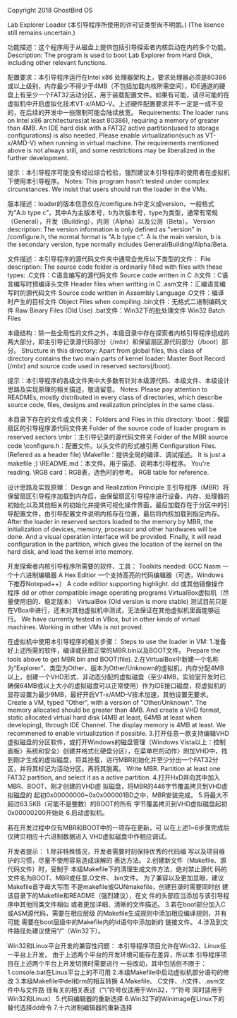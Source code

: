 Copyright 2018 GhostBird OS

Lab Explorer Loader
(本引导程序所使用的许可证类型尚不明朗。)
(The lisence still remains uncertain.)

功能描述：这个程序用于从磁盘上提供包括引导探索者内核启动在内的多个功能。
Description: The program is used to boot Lab Explorer from Hard Disk, including other relevant functions.

配置要求：本引导程序运行在Intel x86 处理器架构上，要求处理器必须是80386或以上级别，内存最少不得少于4MB（不包括加载内核所需空间），IDE通道的硬盘上有至少一个FAT32活动分区，用于装载配置文件。如果有可能，请尽可能的在虚拟机中开启虚拟化技术VT-x/AMD-V。上述硬件配置要求并不一定是一成不变的，在后续的开发中一些限制可能会陆续放宽。
Requirements: The loader runs on Intel x86 architectures(at least 80386), requiring a memory of greater than 4MB. An IDE hard disk with a FAT32 active partition(used to storage configurations) is also needed. Please enable virtualization(such as VT-x/AMD-V) when running in virtual machine. The requirements mentioned above is not always still, and some restrictions may be liberalized in the further development.

提示：本引导程序可能没有经过综合检验，强烈建议本引导程序的使用者在虚拟机下使用本引导程序。
Notes: This program hasn't tested under complex circunstances. We insist that users should run the loader in the VMs.

版本描述：loader的版本信息仅在/comfigure.h中定义成version，一般格式为“A.b type c”，其中A为主版本号，b为次版本号，type为类型，通常有常规（General），开发（Building），内测（Alpha）以及公测（Beta）。
Version description: The version information is only defined as "version" in /comfigure.h, the normal format is "A.b type c".
A is the main version, b is the secondary version, type normally includes General/Building/Alpha/Beta.

文件描述：本引导程序的源代码文件夹中通常会充斥以下类型的文件：
File description: The source code folder is ordinarily filled with files with these types:
.C文件：C语言编写的源代码文件 Source code written in C
.h文件：C语言编写时预编译头文件 Header files when writting in C
.asm文件：汇编语言编写时的源代码文件 Source code written in Assembly Language
.O文件：编译时产生的目标文件 Object Files when compiling
.bin文件：无格式二进制编码文件 Raw Binary Files
(Old Use) .bat文件：Win32下的批处理文件 Win32 Batch Files

本级结构：除一些全局性的文件之外，本级目录中存在探索者内核引导程序组成的两大部分，即主引导记录源代码部分（/mbr）和保留扇区源代码部分（/boot）部分。
Structure in this directory: Apart from global files, this class of directory contains the two main parts of kernel loader: Master Boot Record (/mbr) and source code used in reserved sectors(/boot).

提示：本引导程序的各级文件夹中大多数有针对本级源代码、本级文件、本级设计思路及实现原理的相关描述，敬请留意。
Notes: Please pay attention to READMEs, mostly distributed in every class of directories, which describe source code, files, designs and realization principles in the same class.

本目录下存在的文件或文件夹：
Folders and Files in this directory:
\boot：保留扇区的引导程序源代码文件夹 Folder of the source code of loader program in reserved sectors
\mbr：主引导记录的源代码文件夹 Folder of the MBR source code 
\configure.h：配置文件。以头文件的形式被引用 Configuration Files. (Refered as a header file)
\Makefile：提供全局的编译、调试描述。 It is just a makefile ;)
\README.md：本文件。用于描述、说明本引导程序。 You're reading.
\RGB card：RGB表，选色时的参考。 RGB table for reference.

设计思路及实现原理：
Design and Realization Principle
主引导程序（MBR）将保留扇区引导程序加载到内存后，由保留扇区引导程序进行设备、内存、处理器的初始化以及其他相关的初始化并提供可视化操作界面，最后加载存在于分区中的引导配置文件，由引导配置文件说明内核存在位置，最后将内核加载到指定内存。
After the loader in reserved sectors loaded to the memory by MBR, the initialization of devices, memory, processor and other hardwares will be done. And a visual operation interface will be provided. Finally, it will read configuration in the partition, which gives the location of the kernel on the hard disk, and load the kernel into memory.

开发探索者内核引导程序所需要的软件、工具：
Toolkits needed:
GCC
Nasm
一个十六进制编辑器 A Hex Editior
一个支持高亮的代码编辑器（可选，Windows下推荐Notepad++）  A code editior supporting highlight.
dd 或其他镜像操作程序 dd or other compatible image operating programs
VirtualBox虚拟机（尽量使用旧的、稳定版本） VirtualBox (Old version is more stable)
测试目前只是在VBox中进行，还未对其他虚拟机中测试，无法保证在其他虚拟机里面能够运行。
We have currently tested in VBox, but in other kinds of virtual machines. Working in other VMs is not proved.

在虚拟机中使用本引导程序的相关步骤：
Steps to use the loader in VM:
1.准备好上述所需的软件，编译或获取正常的MBR.bin以及BOOT文件。
  Prepare the tools above to get MBR.bin and BOOT(file).
2.在VirtualBox中新建一个名称为“Explorer”、类型为Other、版本为Other/Unknown的虚拟机，内存分配4MB以上，创建一个VHD形式、非动态分配的虚拟磁盘（至少4MB，实验室开发时已确保64MB或以上大小的虚拟磁盘可以正常使用）作为IDE接口磁盘，将虚拟机的显存设置为最少9MB，最好开启VT-x/AMD-V技术加速，其他设置无要求。
  Create a VM, typed "Other", with a version of "Other/Unknown". The memory allocated should be greater than 4MB. And create a VHD format, static allocated virtual hard disk (4MB at least, 64MB at least when developing), through IDE Channel. The display memory is 4MB at least. We recommened to enable virtualization if possible.
3.打开任意一款支持编辑VHD虚拟磁盘的分区软件，或打开Windows的磁盘管理（Windows Vista以上：控制面板〉系统和安全〉创建并格式化硬盘分区），在菜单栏的动作〉附加VHD中，找到刚才生成的虚拟磁盘，将其挂载，进行MBR初始化并至少分出一个FAT32分区，并将其标记为活动分区。再将其脱离。
  Write MBR. Partition at least one FAT32 partition, and select it as a active partition.
4.打开HxD并向其中加入MBR、BOOT、刚才创建的VHD虚
  拟磁盘，将MBR的446字节覆盖拷贝到VHD虚拟磁盘的
  起初0x00000000~0x0x000001BD之中，MBR安装完成。
5.将最大不超过63.5KB（可能不是整数）的BOOT的所有
  字节覆盖拷贝到VHD虚拟磁盘起初0x00000200开始处
6.启动虚拟机。

若在开发过程中仅有MBR和BOOT中的一项存在更新，可
以在上述1~6步骤完成后仅拷贝相应十六进制数据进入
VHD虚拟磁盘中作相应调试。
  
开发者提示：
1.除非特殊情况，开发者需要时刻保持优秀的代码编
写以及项目维护的习惯，尽量不使用容易造成误解的
表达方法。
2.创建新文件（Makefile、源代码文件）时，受制于
本级Makefile下的清理生成文件方法，绝对禁止源代
码的文件名为BOOT、MBR或任意.O文件、.bin文件。
为了兼容以及更加显眼，建议Makefile首字母大写而
不是makefile或GUNmakefile，创建目录时需要同时创
建该目录下的Makefile和README（强烈建议），在文
件的头部应当添加与该引导程序中其他同类文件相似
或者更加详细、清晰的文件描述。
3.若在boot部分加入C或ASM源代码，需要在相应层级
的Makefile生成规则中添加相应编译规则，并有可能
需要在boot层级中的Makefile内的ld语句中添加新的
链接文件。
4.涉及到文件路径处建议使用“/”（Win32下）。

Win32和Linux平台开发的兼容性问题：
本引导程序项目允许在Win32、Linux任一平台上开发，
由于上述两个平台的开发环境可能存在差异，所以本
引导程序项目在上述两个平台上开发切换时需要进行
一些改动，其中包括但不限于：
1.console.bat在Linux平台上的不可用
2.本级Makefile中启动虚拟机部分语句的修改
3.本级Makefile中del和rm的相互转换
4.Makefile、.C文件、.h文件、.asm文件中与文件路
径有关的相关表述（“\”符号仅适用于Win32，“/”符号
同时适用于Win32和Linux）
5.代码编辑器的重新选择
6.Win32下的Winimage在Linux下的替代选择dd命令
7.十六进制编辑器的重新选择


